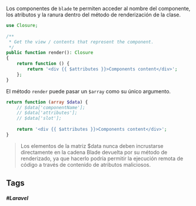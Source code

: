 Los componentes de `blade` te permiten acceder al nombre del componente, los atributos y la ranura dentro del método de renderización de la clase.

```php
use Closure;
 
/**
 * Get the view / contents that represent the component.
 */
public function render(): Closure
{
    return function () {
        return '<div {{ $attributes }}>Components content</div>';
    };
}
```

El método `render` puede pasar un `$array` como su único argumento.

```php
return function (array $data) {
    // $data['componentName'];
    // $data['attributes'];
    // $data['slot'];
 
    return '<div {{ $attributes }}>Components content</div>';
}
```

> Los elementos de la matriz $data nunca deben incrustarse directamente en la cadena Blade devuelta por su método de renderizado, ya que hacerlo podría permitir la ejecución remota de código a través de contenido de atributos maliciosos.
## Tags

##### #Laravel